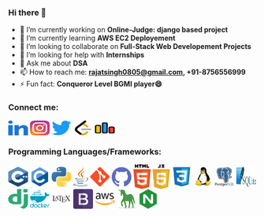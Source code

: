 ### Hi there 👋
- 🔭 I’m currently working on **Online-Judge: django based project**
- 🌱 I’m currently learning **AWS EC2 Deployement**
- 👯 I’m looking to collaborate on **Full-Stack Web Developement Projects**
- 🤔 I’m looking for help with **Internships**
- 💬 Ask me about **DSA**
- 📫 How to reach me: **rajatsingh0805@gmail.com,   +91-8756556999**
- ⚡ Fun fact: **Conqueror Level BGMI player😄**

<h3 align="left">Connect me:</h3>
<p align="left">
<a href="https://www.linkedin.com/in/rajat-singh-0805"><img align="center" src="https://github.com/RajatSingh08/RajatSingh08/blob/main/icons/linkedIn.svg" alt="rajat-singh-0805" height="30" width="40" /></a>
<a href="https://www.instagram.com/rajat_singh0805"><img align="center" src="https://github.com/RajatSingh08/RajatSingh08/blob/main/icons/instagram.svg" alt="rajat_singh0805" height="30" width="40" /></a>
<a href="https://twitter.com/rajat_singh0805"><img align="center" src="https://github.com/RajatSingh08/RajatSingh08/blob/main/icons/twitter.svg" alt="rajat_singh0805" height="30" width="40" /></a> 
<a href="https://leetcode.com/rajat_singh0805"><img align="center" src="https://github.com/RajatSingh08/RajatSingh08/blob/main/icons/leetcode.svg" alt="rajat_singh0805" height="30" width="40" /></a>
<a href="https://codeforces.com/profile/rajat_singh0805"><img align="center" src="https://github.com/RajatSingh08/RajatSingh08/blob/main/icons/codeforces.svg" alt="rajat_singh0805" height="30" width="40" /></a>
</p>

<h3 align="left">Programming Languages/Frameworks:</h3>
<p align="left">
<a hfref="https://cplusplus.com/"><img align="center" src="https://github.com/RajatSingh08/RajatSingh08/blob/main/icons/cpp.svg" height="40" width="40" /></a>
<a href=""><img align="center" src="https://github.com/RajatSingh08/RajatSingh08/blob/main/icons/c.svg" height="40" width="40" /></a>
<a href="https://www.python.org/"><img align="center" src="https://github.com/RajatSingh08/RajatSingh08/blob/main/icons/python.svg" height="40" width="40" /></a>
<a href="https://www.java.com/"><img align="center" src="https://github.com/RajatSingh08/RajatSingh08/blob/main/icons/java.svg" height="40" width="30" /></a>
<a href="https://git-scm.com/"><img align="center" src="https://github.com/RajatSingh08/RajatSingh08/blob/main/icons/git.svg" height="40" width="40" /></a>
<a href="https://github.com/"><img align="center" src="https://github.com/RajatSingh08/RajatSingh08/blob/main/icons/github.svg" height="40" width="40" /></a>
<a href="https://html.com/"><img align="center" src="https://github.com/RajatSingh08/RajatSingh08/blob/main/icons/html.svg" height="50" width="35" /></a>
<a href="https://www.javascript.com/"><img align="center" src="https://github.com/RajatSingh08/RajatSingh08/blob/main/icons/javascript.svg" height="50" width="35" /></a>
<a href="https://www.w3.org/"><img align="center" src="https://github.com/RajatSingh08/RajatSingh08/blob/main/icons/css3.svg" height="40" width="40" /></a>
<a href="https://www.linux.org/"><img align="center" src="https://github.com/RajatSingh08/RajatSingh08/blob/main/icons/linux.svg" height="40" width="40" /></a>
<a href="https://www.postgresql.org/"><img align="center" src="https://github.com/RajatSingh08/RajatSingh08/blob/main/icons/postgresql.svg" height="40" width="40" /></a>
<a href="https://www.sqlite.org/"><img align="center" src="https://github.com/RajatSingh08/RajatSingh08/blob/main/icons/sqlite.svg" height="40" width="40" /></a>
<a href="https://www.djangoproject.com/"><img align="center" src="https://github.com/RajatSingh08/RajatSingh08/blob/main/icons/django.svg" height="40" width="40" /></a>
<a href="https://www.docker.com/"><img align="center" src="https://github.com/RajatSingh08/RajatSingh08/blob/main/icons/docker.svg" height="40" width="40" /></a>
<a href="https://www.latex-project.org/"><img align="center" src="https://github.com/RajatSingh08/RajatSingh08/blob/main/icons/latex.svg" height="40" width="40" /></a>
<a href="https://getbootstrap.com/"><img align="center" src="https://github.com/RajatSingh08/RajatSingh08/blob/main/icons/bootstrap.svg" height="40" width="40" /></a>
<a href="https://aws.amazon.com/"><img align="center" src="https://github.com/RajatSingh08/RajatSingh08/blob/main/icons/amazon-aws.svg" height="40" width="40" /></a>
<a href="https://gunicorn.org/"><img align="center" src="https://github.com/RajatSingh08/RajatSingh08/blob/main/icons/gunicorn.svg" height="40" width="40" /></a>
<a href="https://www.nginx.com/"><img align="center" src="https://github.com/RajatSingh08/RajatSingh08/blob/main/icons/nginx.svg" height="40" width="40" /></a>
</p>
